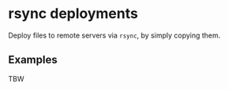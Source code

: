 # rsync deployments

Deploy files to remote servers via `rsync`, by simply copying them.

## Examples

TBW
